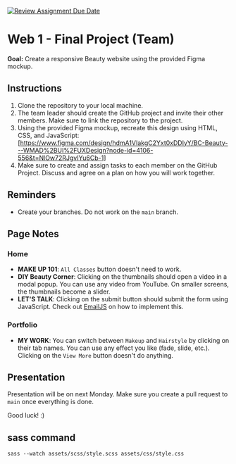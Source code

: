 [![Review Assignment Due Date](https://classroom.github.com/assets/deadline-readme-button-22041afd0340ce965d47ae6ef1cefeee28c7c493a6346c4f15d667ab976d596c.svg)](https://classroom.github.com/a/sbvT2vGZ)

# Web 1 - Final Project (Team)

**Goal:** Create a responsive Beauty website using the provided Figma mockup.

## Instructions

1. Clone the repository to your local machine.
2. The team leader should create the GitHub project and invite their other members. Make sure to link the repository to the project.
3. Using the provided Figma mockup, recreate this design using HTML, CSS, and JavaScript: [https://www.figma.com/design/hdmA1VIakgC2Yxt0xDDIyY/BC-Beauty---WMAD%2BUI%2FUXDesign?node-id=4106-556&t=NlOw72RJgvIYu6Cb-1]
4. Make sure to create and assign tasks to each member on the GitHub Project. Discuss and agree on a plan on how you will work together.

## Reminders

- Create your branches. Do not work on the `main` branch.

## Page Notes

### Home

- **MAKE UP 101**: `All Classes` button doesn't need to work.
- **DIY Beauty Corner**: Clicking on the thumbnails should open a video in a modal popup. You can use any video from YouTube. On smaller screens, the thumbnails become a slider.
- **LET'S TALK**: Clicking on the submit button should submit the form using JavaScript. Check out [EmailJS](https://www.emailjs.com/) on how to implement this.

### Portfolio

- **MY WORK**: You can switch between `Makeup` and `Hairstyle` by clicking on their tab names. You can use any effect you like (fade, slide, etc.). Clicking on the `View More` button doesn't do anything.

## Presentation

Presentation will be on next Monday. Make sure you create a pull request to `main` once everything is done.

Good luck! :)

## sass command

`sass --watch assets/scss/style.scss assets/css/style.css`
